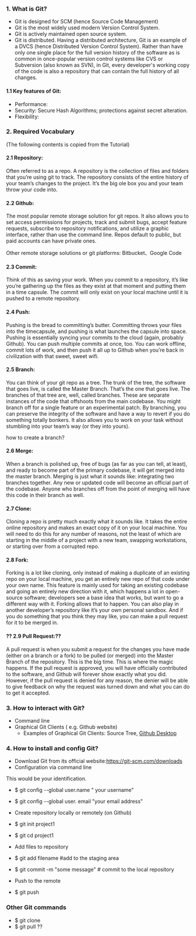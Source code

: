 ### 1. What is Git?
- Git is designed for SCM (hence Source Code Management)
- Git is the most widely used modern Version Control System. 
- Git is actively maintained open source system. 
- Git is distributed. Having a distributed architecture, Git is an example of a DVCS (hence Distributed Version Control System). Rather than have only one single place for the full version history of the software as is common in once-popular version control systems like CVS or Subversion (also known as SVN), in Git, every developer's working copy of the code is also a repository that can contain the full history of all changes.

#### 1.1 Key features of Git: 
* Performance:
* Security: Secure Hash Algorithms; protections against secret alteration. 
* Flexibility:

### 2. Required Vocabulary
(The following contents is copied from the Tutorial)

#### 2.1 Repository:
Often referred to as a repo. A repository is the collection of files and folders that you’re using git to track. The repository consists of the entire history of your team’s changes to the project. It’s the big ole box you and your team throw your code into.

#### 2.2 Github:
The most popular remote storage solution for git repos. It also allows you to set access permissions for projects, track and submit bugs, accept feature requests, subscribe to repository notifications, and utilize a graphic interface, rather than use the command line. Repos default to public, but paid accounts can have private ones.

Other remote storage solutions or git platforms: Bitbucket、Google Code

#### 2.3 Commit:
Think of this as saving your work. When you commit to a repository, it’s like you’re gathering up the files as they exist at that moment and putting them in a time capsule. The commit will only exist on your local machine until it is pushed to a remote repository.

#### 2.4 Push:
Pushing is the bread to committing’s butter. Committing throws your files into the timecapsule, and pushing is what launches the capsule into space. Pushing is essentially syncing your commits to the cloud (again, probably Github). You can push multiple commits at once, too. You can work offline, commit lots of work, and then push it all up to Github when you’re back in civilization with that sweet, sweet wifi.

#### 2.5 Branch:
You can think of your git repo as a tree. The trunk of the tree, the software that goes live, is called the Master Branch. That’s the one that goes live. The branches of that tree are, well, called branches. These are separate instances of the code that offshoots from the main codebase. You might branch off for a single feature or an experimental patch. By branching, you can preserve the integrity of the software and have a way to revert if you do something totally bonkers. It also allows you to work on your task without stumbling into your team’s way (or they into yours).

how to create a branch?

#### 2.6 Merge:
When a branch is polished up, free of bugs (as far as you can tell, at least), and ready to become part of the primary codebase, it will get merged into the master branch. Merging is just what it sounds like: integrating two branches together. Any new or updated code will become an official part of the codebase. Anyone who branches off from the point of merging will have this code in their branch as well.

#### 2.7 Clone:
Cloning a repo is pretty much exactly what it sounds like. It takes the entire online repository and makes an exact copy of it on your local machine. You will need to do this for any number of reasons, not the least of which are starting in the middle of a project with a new team, swapping workstations, or starting over from a corrupted repo.

#### 2.8 Fork:
Forking is a lot like cloning, only instead of making a duplicate of an existing repo on your local machine, you get an entirely new repo of that code under your own name. This feature is mainly used for taking an existing codebase and going an entirely new direction with it, which happens a lot in open-source software; developers see a base idea that works, but want to go a different way with it. Forking allows that to happen. You can also play in another developer’s repository like it’s your own personal sandbox. And if you do something that you think they may like, you can make a pull request for it to be merged in.

#### ?? 2.9 Pull Request:??
A pull request is when you submit a request for the changes you have made (either on a branch or a fork) to be pulled (or merged) into the Master Branch of the repository. This is the big time. This is where the magic happens. If the pull request is approved, you will have officially contributed to the software, and Github will forever show exactly what you did. However, if the pull request is denied for any reason, the denier will be able to give feedback on why the request was turned down and what you can do to get it accepted.

### 3. How to interact with Git?
- Command line
- Graphical Git Clients ( e.g. Github website)
    * Examples of Graphical Git Clients: Source Tree, [Github Desktop](https://git-scm.com/downloads/guis)

### 4. How to install and config Git?
- Download Git from its official website:https://git-scm.com/downloads 
- Configuration via command line

This would be your identification.
- $ git config --global user.name " your username"
- $ git config --global user. email "your email address"

- Create repository locally or remotely (on Github)
- $ git init project1
- $ git cd project1

- Add files to repository
- $ git add filename  #add to the staging area
- $ git commit   -m "some message"  # commit to the local repository

- Push to the remote 
- $ git push

### Other Git commands
- $ git clone 
- $ git pull  ??

